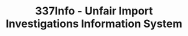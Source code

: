 ---
layout: default
bigquery: https://console.cloud.google.com/bigquery?p=patents-public-data&d=usitc_investigations&page=dataset&project=sheets-management-319211
citation: US International Trade Commission 337Info Unfair Import Investigations Information
  System
contributors: US International Trade Comission
cost: None
description: US International Trade Commission 337Info Unfair Import Investigations
  Information System contains data on investigations done under Section 337. Section
  337 declares the infringement of certain statutory intellectual property rights
  and other forms of unfair competition in import trade to be unlawful practices.
  Most Section 337 investigations involve allegations of patent or registered trademark
  infringement.
documentation: FAQ and tutorial available on the site
last_edit: 04/12/2022, 05:49:30
location: https://pubapps2.usitc.gov/337external/
maintained_by: US International Trade Comission
schema_fields:
- currentStatus
- targetDate
- complainant
- patentNumbers
- htsNumbers
- currentActiveALJ
- cafcAppeals
- finalDetNoViolation
- id
- internalRemand
- teoReliefGranted
- dateOfPublicationFrNotice
- patentNumber
- publication_number
- investigationNo
- lastUpdated
- scheduledEndDateEvidHear
- finalIdOnViolationDue
- invUnfairAct
- ouiiParticipation
- endDateMarkmanHearing
- actualEndDateEvidHear
- dateCreated
- investigationTermDate
- copyrightNumbers
- teoIdDueDate
- dateComplaintFiled
- ouiiAttorney
- teoIdIssueDate
- gcAttorney
- actualStartDateEvidHear
- investigationType
- finalIdOnViolationIssue
- finalDetViolation
- docketNo
- trademarkNumbers
- issueDateOtherNonFinal
- markmanHearing
- teoProceedingInvolved
- startDateMarkmanHearing
- respondent
- title
- aljAssigned
- scheduledStartDateEvidHear
shortname: unfair_import_investigations
tags:
- import
- legal
- trade
timeframe: 2008-2021 (prior to 2008 downloadable as a JSON file)
title: 337Info - Unfair Import Investigations Information System
uuid: 2721f5ec-e599-4890-9265-9706719fc71e
---